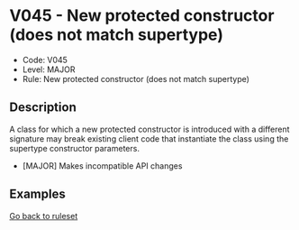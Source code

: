 # V045 - New protected constructor (does not match supertype)

* Code: V045
* Level: MAJOR
* Rule: New protected constructor (does not match supertype)

## Description

A class for which a new protected constructor is introduced with a different signature may break existing client code that instantiate the class using the supertype constructor parameters.

* [MAJOR] Makes incompatible API changes

## Examples

[Go back to ruleset](../README.md)